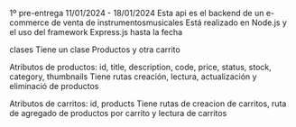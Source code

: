 1º pre-entrega 11/01/2024 - 18/01/2024
Esta api es el backend de un e-commerce de venta de instrumentosmusicales
Está realizado en Node.js y el uso del framework Express.js hasta la fecha

clases
Tiene un clase Productos y otra carrito

Atributos de productos: id, title, description, code, price, status, stock, category, thumbnails
Tiene rutas creación, lectura, actualización y eliminació de productos

Atributos de carritos: id, products
Tiene rutas de creacion de carritos, ruta de agregado de productos por carrito y lectura de carritos